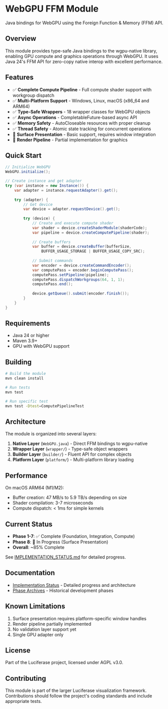# WebGPU FFM Module

Java bindings for WebGPU using the Foreign Function & Memory (FFM) API.

## Overview

This module provides type-safe Java bindings to the wgpu-native library, enabling GPU compute and graphics operations through WebGPU. It uses Java 24's FFM API for zero-copy native interop with excellent performance.

## Features

- ✅ **Complete Compute Pipeline** - Full compute shader support with workgroup dispatch
- ✅ **Multi-Platform Support** - Windows, Linux, macOS (x86_64 and ARM64)
- ✅ **Type-Safe Wrappers** - 18 wrapper classes for WebGPU objects
- ✅ **Async Operations** - CompletableFuture-based async API
- ✅ **Memory Safety** - AutoCloseable resources with proper cleanup
- ✅ **Thread Safety** - Atomic state tracking for concurrent operations
- 🚧 **Surface Presentation** - Basic support, requires window integration
- 🚧 **Render Pipeline** - Partial implementation for graphics

## Quick Start

```java
// Initialize WebGPU
WebGPU.initialize();

// Create instance and get adapter
try (var instance = new Instance()) {
    var adapter = instance.requestAdapter().get();
    
    try (adapter) {
        // Get device
        var device = adapter.requestDevice().get();
        
        try (device) {
            // Create and execute compute shader
            var shader = device.createShaderModule(shaderCode);
            var pipeline = device.createComputePipeline(shader);
            
            // Create buffers
            var buffer = device.createBuffer(bufferSize, 
                BUFFER_USAGE_STORAGE | BUFFER_USAGE_COPY_SRC);
            
            // Submit commands
            var encoder = device.createCommandEncoder();
            var computePass = encoder.beginComputePass();
            computePass.setPipeline(pipeline);
            computePass.dispatchWorkgroups(64, 1, 1);
            computePass.end();
            
            device.getQueue().submit(encoder.finish());
        }
    }
}
```

## Requirements

- Java 24 or higher
- Maven 3.9+
- GPU with WebGPU support

## Building

```bash
# Build the module
mvn clean install

# Run tests
mvn test

# Run specific test
mvn test -Dtest=ComputePipelineTest
```

## Architecture

The module is organized into several layers:

1. **Native Layer** (`WebGPU.java`) - Direct FFM bindings to wgpu-native
2. **Wrapper Layer** (`wrapper/`) - Type-safe object wrappers
3. **Builder Layer** (`builder/`) - Fluent API for complex objects
4. **Platform Layer** (`platform/`) - Multi-platform library loading

## Performance

On macOS ARM64 (M1/M2):
- Buffer creation: 47 MB/s to 5.9 TB/s depending on size
- Shader compilation: 3-7 microseconds
- Compute dispatch: < 1ms for simple kernels

## Current Status

- **Phase 1-7**: ✅ Complete (Foundation, Integration, Compute)
- **Phase 8**: 🚧 In Progress (Surface Presentation)
- **Overall**: ~85% Complete

See [IMPLEMENTATION_STATUS.md](IMPLEMENTATION_STATUS.md) for detailed progress.

## Documentation

- [Implementation Status](IMPLEMENTATION_STATUS.md) - Detailed progress and architecture
- [Phase Archives](doc/archive/) - Historical development phases

## Known Limitations

1. Surface presentation requires platform-specific window handles
2. Render pipeline partially implemented
3. No validation layer support yet
4. Single GPU adapter only

## License

Part of the Luciferase project, licensed under AGPL v3.0.

## Contributing

This module is part of the larger Luciferase visualization framework. Contributions should follow the project's coding standards and include appropriate tests.